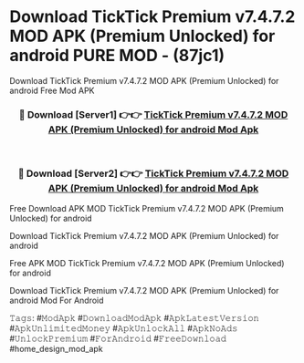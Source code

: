 # Download TickTick Premium v7.4.7.2 MOD APK (Premium Unlocked) for android PURE MOD - (87jc1)
Download TickTick Premium v7.4.7.2 MOD APK (Premium Unlocked) for android Free Mod APK

<div align="center">
<h3>🔴 Download [Server1] 👉👉 <a href="https://apk-comot.site?title=TickTick_Premium_v7.4.7.2_MOD_APK_(Premium_Unlocked)_for_android">TickTick Premium v7.4.7.2 MOD APK (Premium Unlocked) for android Mod Apk</a></h3><br>

<h3>🔴 Download [Server2] 👉👉 <a href="https://apk-comot.site?title=TickTick_Premium_v7.4.7.2_MOD_APK_(Premium_Unlocked)_for_android">TickTick Premium v7.4.7.2 MOD APK (Premium Unlocked) for android Mod Apk</a></h3>
</div>


Free Download APK MOD TickTick Premium v7.4.7.2 MOD APK (Premium Unlocked) for android

Download TickTick Premium v7.4.7.2 MOD APK (Premium Unlocked) for android 

Free APK MOD TickTick Premium v7.4.7.2 MOD APK (Premium Unlocked) for android 

Download TickTick Premium v7.4.7.2 MOD APK (Premium Unlocked) for android Mod For Android

𝚃𝚊𝚐𝚜: #𝙼𝚘𝚍𝙰𝚙𝚔 #𝙳𝚘𝚠𝚗𝚕𝚘𝚊𝚍𝙼𝚘𝚍𝙰𝚙𝚔 #𝙰𝚙𝚔𝙻𝚊𝚝𝚎𝚜𝚝𝚅𝚎𝚛𝚜𝚒𝚘𝚗 #𝙰𝚙𝚔𝚄𝚗𝚕𝚒𝚖𝚒𝚝𝚎𝚍𝙼𝚘𝚗𝚎𝚢 #𝙰𝚙𝚔𝚄𝚗𝚕𝚘𝚌𝚔𝙰𝚕𝚕 #𝙰𝚙𝚔𝙽𝚘𝙰𝚍𝚜 #𝚄𝚗𝚕𝚘𝚌𝚔𝙿𝚛𝚎𝚖𝚒𝚞𝚖 #𝙵𝚘𝚛𝙰𝚗𝚍𝚛𝚘𝚒𝚍 #𝙵𝚛𝚎𝚎𝙳𝚘𝚠𝚗𝚕𝚘𝚊𝚍 #home_design_mod_apk